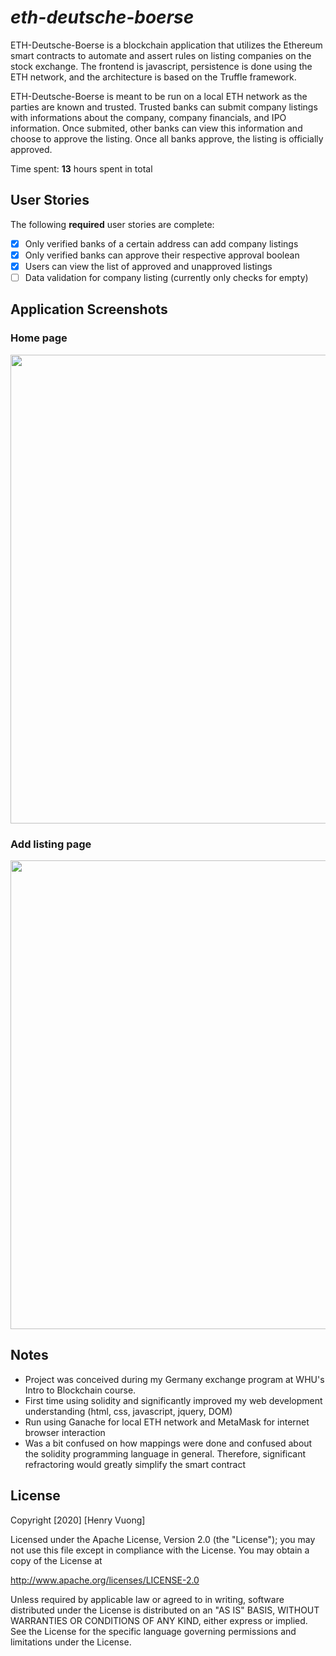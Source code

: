 # *eth-deutsche-boerse*
ETH-Deutsche-Boerse is a blockchain application that utilizes the Ethereum smart contracts to automate and assert rules on listing companies on the stock exchange. The frontend is javascript, persistence is done using the ETH network, and the architecture is based on the Truffle framework.

ETH-Deutsche-Boerse is meant to be run on a local ETH network as the parties are known and trusted. Trusted banks can submit company listings with informations about the company, company financials, and IPO information. Once submited, other banks can view this information and choose to approve the listing. Once all banks approve, the listing is officially approved.

Time spent: **13** hours spent in total

## User Stories

The following **required** user stories are complete:

- [x] Only verified banks of a certain address can add company listings
- [x] Only verified banks can approve their respective approval boolean
- [x] Users can view the list of approved and unapproved listings
- [ ] Data validation for company listing (currently only checks for empty)

## Application Screenshots

### Home page
<img src="https://imgur.com/2JEP1ZQ.png" width=750>

### Add listing page
<img src="https://imgur.com/YzDQYtW.png" width=750>

## Notes

- Project was conceived during my Germany exchange program at WHU's Intro to Blockchain course.
- First time using solidity and significantly improved my web development understanding (html, css, javascript, jquery, DOM)
- Run using Ganache for local ETH network and MetaMask for internet browser interaction
- Was a bit confused on how mappings were done and confused about the solidity programming language in general. Therefore, significant refractoring would greatly simplify the smart contract

## License

Copyright [2020] [Henry Vuong]

Licensed under the Apache License, Version 2.0 (the "License");
you may not use this file except in compliance with the License.
You may obtain a copy of the License at

http://www.apache.org/licenses/LICENSE-2.0

Unless required by applicable law or agreed to in writing, software
distributed under the License is distributed on an "AS IS" BASIS,
WITHOUT WARRANTIES OR CONDITIONS OF ANY KIND, either express or implied.
See the License for the specific language governing permissions and
limitations under the License.
